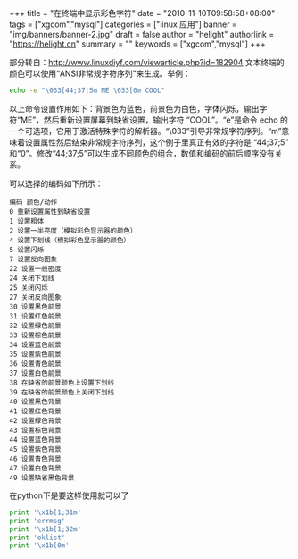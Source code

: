 +++
title = "在终端中显示彩色字符"
date = "2010-11-10T09:58:58+08:00"
tags = ["xgcom","mysql"]
categories = ["linux 应用"]
banner = "img/banners/banner-2.jpg"
draft = false
author = "helight"
authorlink = "https://helight.cn"
summary = ""
keywords = ["xgcom","mysql"]
+++

部分转自：http://www.linuxdiyf.com/viewarticle.php?id=182904
文本终端的颜色可以使用“ANSI非常规字符序列”来生成。举例：
``` sh
echo -e "\033[44;37;5m ME \033[0m COOL"
```
<!--more-->
以上命令设置作用如下：背景色为蓝色，前景色为白色，字体闪烁，输出字符“ME”，然后重新设置屏幕到缺省设置，输出字符 “COOL”。“e”是命令 echo 的一个可选项，它用于激活特殊字符的解析器。“\033”引导非常规字符序列。“m”意味着设置属性然后结束非常规字符序列，这个例子里真正有效的字符是 “44;37;5” 和“0”。修改“44;37;5”可以生成不同颜色的组合，数值和编码的前后顺序没有关系。

可以选择的编码如下所示：
``` text
编码 颜色/动作
0 重新设置属性到缺省设置
1 设置粗体
2 设置一半亮度（模拟彩色显示器的颜色）
4 设置下划线（模拟彩色显示器的颜色）
5 设置闪烁
7 设置反向图象
22 设置一般密度
24 关闭下划线
25 关闭闪烁
27 关闭反向图象
30 设置黑色前景
31 设置红色前景
32 设置绿色前景
33 设置棕色前景
34 设置蓝色前景
35 设置紫色前景
36 设置青色前景
37 设置白色前景
38 在缺省的前景颜色上设置下划线
39 在缺省的前景颜色上关闭下划线
40 设置黑色背景
41 设置红色背景
42 设置绿色背景
43 设置棕色背景
44 设置蓝色背景
45 设置紫色背景
46 设置青色背景
47 设置白色背景
49 设置缺省黑色背景
```

在python下是要这样使用就可以了
``` python
print '\x1b[1;31m'
print 'errmsg'
print '\x1b[1;32m'
print 'oklist'
print '\x1b[0m'
```